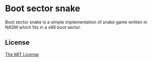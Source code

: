 # Boot sector snake
Boot sector snake is a simple implementation of snake game written in NASM which fits in a x86 boot sector.

## License
[The MIT License](https://raw.githubusercontent.com/ksaweryr/boot-sector-snake/master/LICENSE)
